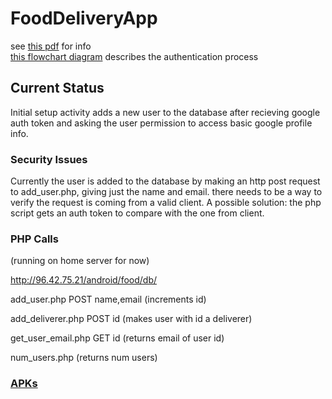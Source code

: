 FoodDeliveryApp
===============

see <a href = "http://grothetr.no-ip.org/android/food/food_delivery_app.pdf">this pdf</a> for info
<br>
<a href = "http://grothetr.no-ip.org/android/food/auth.png">this flowchart diagram</a> describes the authentication process

<h2>Current Status</h2>

  Initial setup activity adds a new user to the database after recieving google auth token and asking the user permission to access basic google profile info. 

<h3>Security Issues</h3>

  Currently the user is added to the database by making an http post request to add_user.php, giving just the name and email. there needs to be a way to verify the request is coming from a valid client. 
  A possible solution: the php script gets an auth token to compare with the one from client. 
  
  
  
<h3>PHP Calls</h3>
  (running on home server for now)
  
  http://96.42.75.21/android/food/db/
  
  add_user.php POST name,email  (increments id)
  
  add_deliverer.php POST id (makes user with id a deliverer)
  
  get_user_email.php GET id (returns email of user id)
  
  num_users.php (returns num users)
    
  
<h3><a href = "http://grothetr.no-ip.org/android/food/builds/">APKs</a></h3>
  

  
